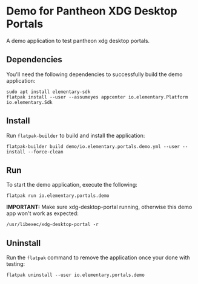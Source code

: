 # Demo for Pantheon XDG Desktop Portals

A demo application to test pantheon xdg desktop portals.

## Dependencies

You'll need the following dependencies to successfully build the demo application:

    sudo apt install elementary-sdk
    flatpak install --user --assumeyes appcenter io.elementary.Platform io.elementary.Sdk

## Install

Run `flatpak-builder` to build and install the application:

    flatpak-builder build demo/io.elementary.portals.demo.yml --user --install --force-clean

## Run

To start the demo application, execute the following:

    flatpak run io.elementary.portals.demo

**IMPORTANT:** Make sure xdg-desktop-portal running, otherwise
this demo app won't work as expected:

    /usr/libexec/xdg-desktop-portal -r

## Uninstall

Run the `flatpak` command to remove the application once your done with testing:

    flatpak uninstall --user io.elementary.portals.demo
